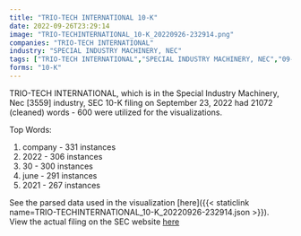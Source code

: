 ```yaml
---
title: "TRIO-TECH INTERNATIONAL 10-K"
date: 2022-09-26T23:29:14
image: "TRIO-TECHINTERNATIONAL_10-K_20220926-232914.png"
companies: "TRIO-TECH INTERNATIONAL"
industry: "SPECIAL INDUSTRY MACHINERY, NEC"
tags: ["TRIO-TECH INTERNATIONAL","SPECIAL INDUSTRY MACHINERY, NEC","09-23-2022","10-K"]
forms: "10-K"
---
```

TRIO-TECH INTERNATIONAL, which is in the Special Industry Machinery, Nec [3559] industry, SEC 10-K filing on September 23, 2022 had 21072 (cleaned) words - 600 were utilized for the visualizations.

Top Words:
1. company - 331 instances
2. 2022 - 306 instances
3. 30 - 300 instances
4. june - 291 instances
5. 2021 - 267 instances


See the parsed data used in the visualization [here]({{< staticlink name=TRIO-TECHINTERNATIONAL_10-K_20220926-232914.json >}}).  
View the actual filing on the SEC website [here](https://www.sec.gov/Archives/edgar/data/732026/0001851734-22-000567.txt)